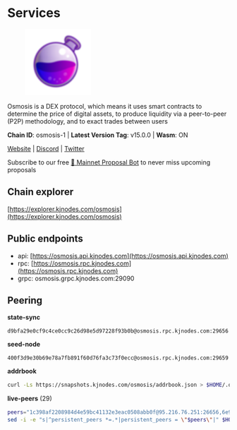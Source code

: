 # Services

<figure><img src="https://raw.githubusercontent.com/kj89/cosmos-images/main/logos/osmosis.png" width="150" alt=""><figcaption></figcaption></figure>

Osmosis is a DEX protocol, which means it uses smart contracts  to determine the price of digital assets, to produce liquidity  via a peer-to-peer (P2P) methodology, and to exact trades between users

**Chain ID**: osmosis-1 | **Latest Version Tag**: v15.0.0 | **Wasm**: ON

[Website](https://osmosis.zone) | [Discord](https://discord.gg/osmosis) | [Twitter](https://twitter.com/osmosiszone)



Subscribe to our free [🤖 Mainnet Proposal Bot](https://t.me/kjnodes_proposal_bot) to never miss upcoming proposals


## Chain explorer
[https://explorer.kjnodes.com/osmosis](https://explorer.kjnodes.com/osmosis)

## Public endpoints

* api: [https://osmosis.api.kjnodes.com](https://osmosis.api.kjnodes.com)
* rpc: [https://osmosis.rpc.kjnodes.com](https://osmosis.rpc.kjnodes.com)
* grpc: osmosis.grpc.kjnodes.com:29090

## Peering

**state-sync**

```text
d9bfa29e0cf9c4ce0cc9c26d98e5d97228f93b0b@osmosis.rpc.kjnodes.com:29656
```

**seed-node**

```text
400f3d9e30b69e78a7fb891f60d76fa3c73f0ecc@osmosis.rpc.kjnodes.com:29659
```

**addrbook**
```bash
curl -Ls https://snapshots.kjnodes.com/osmosis/addrbook.json > $HOME/.osmosisd/config/addrbook.json
```

**live-peers** (29)
```bash
peers="1c398af2208984d4e59bc41132e3eac0508abb0f@95.216.76.251:26656,6e9b0cf3ea78a9a540c75a4cfeb0c6a54b73fee4@65.108.127.166:26656,5696d9806c883beb725fb469d90039d921107b5b@116.202.209.186:26656,ebc272824924ea1a27ea3183dd0b9ba713494f83@178.211.139.77:26716,d557fd150f11883e93c23d8fcab19ef343db8096@35.215.38.241:26656,8e72d0b37a9dc16ea58c0da705caa6530badd6ce@138.197.68.193:26656,fae5ea7e5e08795fa404265d2b2d78b417a06d79@23.108.108.110:26657,d0d4b88110767c503baa8a618cfd7e284482f8dc@37.120.245.11:26656,c29b58aa25198ef724189f9a0b8d7ef4399d9587@65.109.52.178:26656,4d2605490fcd7369800cb0e1e27ef6d433c1cd96@65.109.20.37:26656,913e9db0332df1152e5afe032ab81bdb65e3f91c@110.11.23.44:26656,a559df67d051d54627a3e25584ff18b8ca55a8b0@95.216.46.251:26656,7f36123a395e902deaecf63bdaf5656bbb209623@15.204.52.75:26656,77bb5fb9b6964d6e861e91c1d55cf82b67d838b5@35.212.77.47:26656,0419c998d6aac0afdb05808ad9a935670248e209@65.108.204.56:26656,1a4706c2194cbc055adf4eb89a7b24493bcf33f8@15.235.9.22:26656,d40d9763093fa618ce3adbdd0e6758a5b33e9ca4@173.215.85.171:20050,3243426ab56b67f794fa60a79cc7f11bc7aa752d@35.210.252.64:26656,d0c050f33b7aa1032a3763da0e7eb8df0ac72a2c@162.55.92.114:12000,4c927f93d430baf31e6d6418e62c56f442f092bc@46.4.28.42:26656,2186d344ff775c8181bf31de600eed0c72b9fe9e@65.109.28.213:26656,4d1828a3df5a7c3d05030897eb7c82e6ac79c520@135.181.138.95:12000,d9bfa29e0cf9c4ce0cc9c26d98e5d97228f93b0b@65.109.88.38:29656,8a0caf4581f135b1468408ec398d94573da02e8c@198.244.202.140:26656,23d67702fc76a2f3b3f3b74876727934843cff94@195.14.6.2:26656,92551df875dc01b752d3560aee5ffe0007841a60@50.230.104.196:26656,bfcbd83f2ecfc2e839b246a001e355079e66f0fd@24.199.110.108:30799,33cf290cc0cfec8c59e6af86f1a5579303d21087@138.68.14.64:26656,8908c0a7e370708a26269a39fecc46d41bdbc26d@65.108.230.113:26656"
sed -i -e "s|^persistent_peers *=.*|persistent_peers = \"$peers\"|" $HOME/.osmosisd/config/config.toml
```
